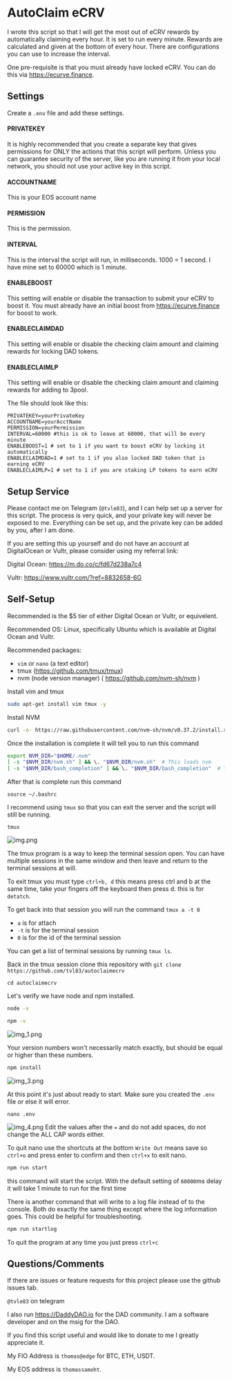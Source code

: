 # AutoClaim eCRV

I wrote this script so that I will get the most out of eCRV rewards by automatically claiming every hour. It is set to run every minute. Rewards are calculated and given at the bottom of every hour. There are configurations you can use to increase the interval.

One pre-requisite is that you must already have locked eCRV. You can do this via https://ecurve.finance. 

## Settings

Create a `.env` file and add these settings.  

#### PRIVATEKEY
It is highly recommended that you create a separate key that gives permissions for ONLY the actions that this script will perform. Unless you can guarantee security of the server, like you are running it from your local network, you should not use your active key in this script.  

#### ACCOUNTNAME
This is your EOS account name

#### PERMISSION
This is the permission.  

#### INTERVAL
This is the interval the script will run, in milliseconds. 1000 = 1 second. I have mine set to 60000 which is 1 minute.  

#### ENABLEBOOST
This setting will enable or disable the transaction to submit your eCRV to boost it. You must already have an initial boost from https://ecurve.finance for boost to work.

#### ENABLECLAIMDAD
This setting will enable or disable the checking claim amount and claiming rewards for locking DAD tokens.

#### ENABLECLAIMLP
This setting will enable or disable the checking claim amount and claiming rewards for adding to 3pool.  

The file should look like this:
```dotenv
PRIVATEKEY=yourPrivateKey
ACCOUNTNAME=yourAcctName
PERMISSION=yourPermission
INTERVAL=60000 #this is ok to leave at 60000, that will be every minute
ENABLEBOOST=1 # set to 1 if you want to boost eCRV by locking it automatically
ENABLECLAIMDAD=1 # set to 1 if you also locked DAD token that is earning eCRV
ENABLECLAIMLP=1 # set to 1 if you are staking LP tokens to earn eCRV
```

## Setup Service
Please contact me on Telegram (`@tvle83`), and I can help set up a server for this script. The process is very quick, and your private key will never be exposed to me. Everything can be set up, and the private key can be added by you, after I am done. 

If you are setting this up yourself and do not have an account at DigitalOcean or Vultr, please consider using my referral link:

Digital Ocean: https://m.do.co/c/fd67d238a7c4

Vultr: https://www.vultr.com/?ref=8832658-6G

## Self-Setup

Recommended is the $5 tier of either Digital Ocean or Vultr, or equivelent. 

Recommended OS: 
Linux, specifically Ubuntu which is available at Digital Ocean and Vultr.

Recommended packages:
- `vim` or `nano` (a text editor)
- tmux (https://github.com/tmux/tmux)
- nvm (node version manager) ( https://github.com/nvm-sh/nvm )

Install vim and tmux
```bash
sudo apt-get install vim tmux -y
```

Install NVM
```bash
curl -o- https://raw.githubusercontent.com/nvm-sh/nvm/v0.37.2/install.sh | bash
```

Once the installation is complete it will tell you to run this command

```bash
export NVM_DIR="$HOME/.nvm"
[ -s "$NVM_DIR/nvm.sh" ] && \. "$NVM_DIR/nvm.sh"  # This loads nvm
[ -s "$NVM_DIR/bash_completion" ] && \. "$NVM_DIR/bash_completion"  # This loads nvm bash_completion
```
After that is complete run this command

`source ~/.bashrc`

I recommend using `tmux` so that you can exit the server and the script will still be running. 

`tmux`

![img.png](img.png)

The tmux program is a way to keep the terminal session open. You can have multiple sessions in the same window and then leave and return to the terminal sessions at will.

To exit tmux you must type `ctrl+b, d` this means press ctrl and b at the same time, take your fingers off the keyboard then press d. this is for `detatch`. 

To get back into that session you will run the command `tmux a -t 0` 
- `a` is for attach
- `-t` is for the terminal session
- `0` is for the id of the terminal session

You can get a list of terminal sessions by running `tmux ls`.

Back in the tmux session clone this repository with `git clone https://github.com/tvl83/autoclaimecrv`

```
cd autoclaimecrv
```

Let's verify we have node and npm installed.
```bash
node -v
```

```bash
npm -v
```
![img_1.png](img_1.png)

Your version numbers won't necessarily match exactly, but should be equal or higher than these numbers.

```bash
npm install
```
![img_3.png](img_3.png)

At this  point it's just about ready to start. Make sure you created the `.env` file or else it will error.

```
nano .env
```
![img_4.png](img_4.png)
Edit the values after the `=` and do not add spaces, do not change the ALL CAP words either. 

To quit nano use the shortcuts at the bottom `Write Out` means save so `ctrl+o` and press enter to confirm and then `ctrl+x` to exit nano.

```bash
npm run start
```

this command will start the script. With the default setting of `60000`ms delay it will take 1 minute to run for the first time

There is another command that will write to a log file instead of to the console. Both do exactly the same thing except where the log information goes. This could be helpful for troubleshooting. 

```bash
npm run startlog
```

To quit the program at any time you just press `ctrl+c`

## Questions/Comments

If there are issues or feature requests for this project please use the github issues tab. 

`@tvle83` on telegram

I also run https://DaddyDAO.io for the DAD community. I am a software developer and on the msig for the DAO.

If you find this script useful and would like to donate to me I greatly appreciate it.

My FIO Address is `thomas@edge` for BTC, ETH, USDT.

My EOS address is `thomassamoht`.



